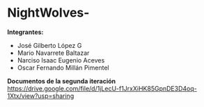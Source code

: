 # NightWolves-

**Integrantes:**

- José Gilberto López G
- Mario Navarrete Baltazar
- Narciso Isaac Eugenio Aceves
- Oscar Fernando Millán Pimentel

**Documentos de la segunda iteración**
https://drive.google.com/file/d/1jLecU-f1JrxXiHK85GpnDE3D4oq-1Xtx/view?usp=sharing
